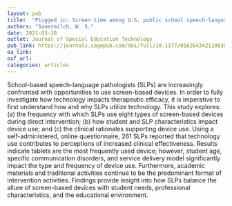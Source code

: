 ```yaml
---
layout: pub
title:  "Plugged in: Screen time among U.S. public school speech-language pathologists and associated clinical characteristics."
authors: "Sauermilch, W. S."
date: 2021-03-30
outlet: Journal of Special Education Technology
pub_link: https://journals.sagepub.com/doi/full/10.1177/01626434211003026?casa_token=pP3jlf26X98AAAAA%3A4uQ7EI59Trrr_UH5wuHc4sFcTeyIvDSnwbuQdO8Ke9GTAbMh6V4adconyjv2EXmOOz_VLzjyMg
oa_link: 
osf_url: 
categories: articles
---
```

School-based speech-language pathologists (SLPs) are increasingly confronted with opportunities to use screen-based devices. In order to fully investigate how technology impacts therapeutic efficacy, it is imperative to first understand how and why SLPs utilize technology. This study explores: (a) the frequency with which SLPs use eight types of screen-based devices during direct intervention; (b) how student and SLP characteristics impact device use; and (c) the clinical rationales supporting device use. Using a self-administered, online questionnaire, 261 SLPs reported that technology use contributes to perceptions of increased clinical effectiveness. Results indicate tablets are the most frequently used device; however, student age, specific communication disorders, and service delivery model significantly impact the type and frequency of device use. Furthermore, academic materials and traditional activities continue to be the predominant format of intervention activities. Findings provide insight into how SLPs balance the allure of screen-based devices with student needs, professional characteristics, and the educational environment.